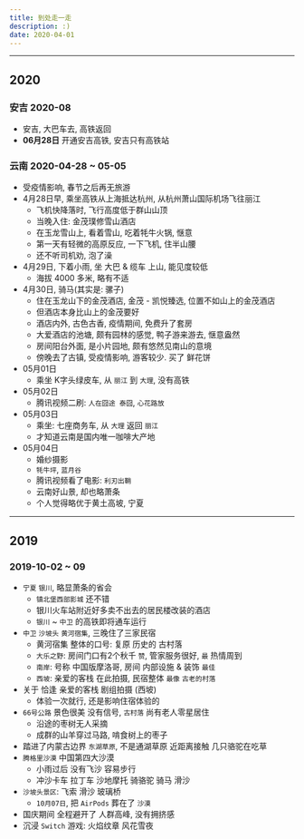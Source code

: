 ```yaml
---
title: 到处走一走
description: :)
date: 2020-04-01
---
```


------------------

## 2020

### 安吉 2020-08

* 安吉, 大巴车去, 高铁返回
* **06月28日** 开通安吉高铁, 安吉只有高铁站

### 云南 2020-04-28 ~ 05-05

* 受疫情影响, 春节之后再无旅游
* 4月28日早, 乘坐高铁从上海抵达杭州, 从杭州萧山国际机场飞往丽江
  - 飞机快降落时, 飞行高度低于群山山顶
  - 当晚入住: 金茂璞修雪山酒店
  - 在玉龙雪山上, 看着雪山, 吃着牦牛火锅, 惬意
  - 第一天有轻微的高原反应, 一下飞机, 住半山腰
  - 还不听司机劝, 泡了澡
* 4月29日, 下着小雨, 坐 大巴 & 缆车 上山, 能见度较低
  - 海拔 4000 多米, 略有不适
* 4月30日, 骑马(其实是: 骡子)
  - 住在玉龙山下的金茂酒店, 金茂 - 凯悦臻选, 位置不如山上的金茂酒店
  - 但酒店本身比山上的金茂要好
  - 酒店内外, 古色古香, 疫情期间, 免费升了套房
  - 大爱酒店的池塘, 颇有园林的感觉, 鸭子游来游去, 惬意盎然
  - 房间阳台外面, 是小片园地, 颇有悠然见南山的意境
  - 傍晚去了古镇, 受疫情影响, 游客较少. 买了 鲜花饼
* 05月01日
  - 乘坐 K字头绿皮车, 从 `丽江` 到 `大理`, 没有高铁
* 05月02日
  - 腾讯视频二刷: `人在囧途 泰囧`, `心花路放`
* 05月03日
  - 乘坐: 七座商务车, 从 `大理` 返回 `丽江`
  - 才知道云南是国内唯一咖啡大产地
* 05月04日
  - 婚纱摄影
  - `牦牛坪`, `蓝月谷`
  - 腾讯视频看了电影: `利刃出鞘`
  - 云南好山景, 却也略萧条
  - 个人觉得略优于黄土高坡, 宁夏

------------------

## 2019

### 2019-10-02 ~ 09
  - `宁夏` `银川`, 略显萧条的省会
    * `镇北堡西部影城` 还不错
    * 银川火车站附近好多卖不出去的居民楼改装的酒店
    * `银川` ~ `中卫` 的高铁即将通车运行
  - `中卫` `沙坡头` `黄河宿集`, 三晚住了三家民宿
    * 黄河宿集 整体的口号: 复原 历史的 古村落
    * `大乐之野`: 房间门口有2个秋千 `赞`, 管家服务很好, `最` 热情周到
    * `南岸`: 号称 中国版摩洛哥, 房间 内部设施 & 装饰 `最佳`
    * `西坡`: 亲爱的客栈 在此拍摄, 民宿整体 `最像` `古老的村落`
  - 关于 恰逢 亲爱的客栈 剧组拍摄 (西坡)
    * 体验一次就行, 还是影响住宿体验的
  - `66号公路` 景色很美 没有信号, `古村落` 尚有老人零星居住
    * 沿途的枣树无人采摘
    * 成群的山羊穿过马路, 啃食树上的枣子
  - 踏进了内蒙古边界 `东湖草原`, 不是通湖草原 近距离接触 几只骆驼在吃草
  - `腾格里沙漠` 中国第四大沙漠
    * 小雨过后 没有飞沙 容易步行
    * 冲沙卡车 拉丁车 沙地摩托 骑骆驼 骑马 滑沙
  - `沙坡头景区`: 飞索 滑沙 玻璃桥
    * `10月07日`, 把 `AirPods` 葬在了 `沙漠`
  - 国庆期间 全程避开了 人群高峰, 没有拥挤感
  - 沉浸 `Switch` 游戏: 火焰纹章 风花雪夜
